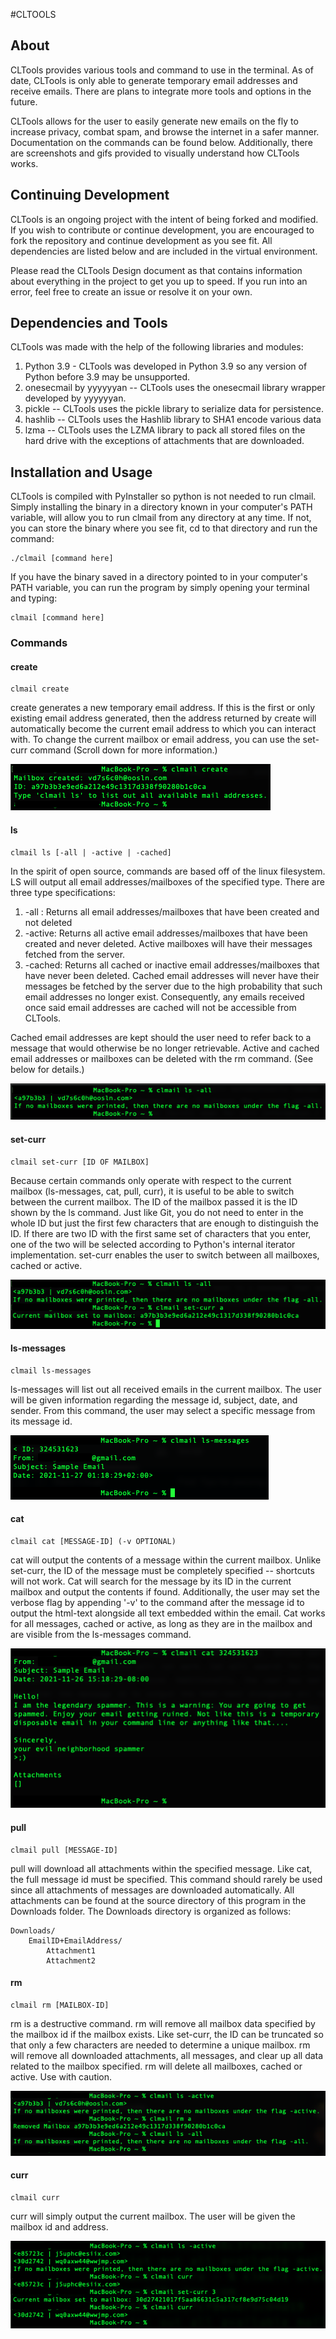 #CLTOOLS
## About
CLTools provides various tools and command to use in the terminal.
As of date, CLTools is only able to generate temporary email
addresses and receive emails. There are plans to integrate more
tools and options in the future.

CLTools allows for the user to easily generate new emails on the fly
to increase privacy, combat spam, and browse the internet in a safer
manner. Documentation on the commands can be found below. Additionally,
there are screenshots and gifs provided to visually understand how CLTools
works.

## Continuing Development
CLTools is an ongoing project with the intent of being forked and
modified. If you wish to contribute or continue development, you are
encouraged to fork the repository and continue development as you see
fit. All dependencies are listed below and are included in the virtual
environment. 

Please read the CLTools Design document as that contains information
about everything in the project to get you up to speed. If you run into
an error, feel free to create an issue or resolve it on your own.

## Dependencies and Tools
CLTools was made with the help of the following libraries and modules:
1. Python 3.9 - CLTools was developed in Python 3.9 so any version of
Python before 3.9 may be unsupported.
2. onesecmail by yyyyyyan -- CLTools uses the onesecmail library wrapper
developed by yyyyyyan.
3. pickle -- CLTools uses the pickle library to serialize data for
persistence.
4. hashlib -- CLTools uses the Hashlib library to SHA1 encode various data
5. lzma -- CLTools uses the LZMA library to pack all stored files on the
hard drive with the exceptions of attachments that are downloaded.

## Installation and Usage
CLTools is compiled with PyInstaller so python is not needed to run clmail. Simply
installing the binary in a directory known in your computer's PATH variable, will
allow you to run clmail from any directory at any time.
If not, you can store the binary where you see fit, cd to that
directory and run the command: 
    
    ./clmail [command here]

If you have the binary saved in a directory pointed to in your computer's PATH
variable, you can run the program by simply opening your terminal and typing:

    clmail [command here]

### Commands
#### create
    clmail create
create generates a new temporary email address. If this is the first or only existing
email address generated, then the address returned by create will automatically become
the current email address to which you can interact with. To change the current mailbox
or email address, you can use the set-curr command (Scroll down for more information.)

![](./img/create.png)

#### ls
    clmail ls [-all | -active | -cached]
In the spirit of open source, commands are based off of the linux filesystem. LS will
output all email addresses/mailboxes of the specified type. There are three type
specifications:
1. -all : Returns all email addresses/mailboxes that have been created and not deleted
2. -active: Returns all active email addresses/mailboxes that have been created and never
deleted. Active mailboxes will have their messages fetched from the server.
3. -cached: Returns all cached or inactive email addresses/mailboxes that have never been
deleted. Cached email addresses will never have their messages be fetched by the server due
to the high probability that such email addresses no longer exist. Consequently, any emails
received once said email addresses are cached will not be accessible from CLTools.

Cached email addresses are kept should the user need to refer back to a message that would
otherwise be no longer retrievable. Active and cached email addresses or mailboxes can be
deleted with the rm command. (See below for details.)

![](./img/ls.png)

#### set-curr
    clmail set-curr [ID OF MAILBOX]
Because certain commands only operate with respect to the current mailbox (ls-messages, cat, pull, curr),
it is useful to be able to switch between the current mailbox. The ID of the mailbox passed it is the ID
shown by the ls command. Just like Git, you do not need to enter in the whole ID but just the first few
characters that are enough to distinguish the ID. If there are two ID with the first same set of characters
that you enter, one of the two will be selected according to Python's internal iterator implementation.
set-curr enables the user to switch between all mailboxes, cached or active.

![](./img/set-curr.png)

#### ls-messages
    clmail ls-messages
ls-messages will list out all received emails in the current mailbox. The user will be given information
regarding the message id, subject, date, and sender. From this command, the user may select a specific
message from its message id.

![](./img/ls-messages.png)

#### cat
    clmail cat [MESSAGE-ID] (-v OPTIONAL)
cat will output the contents of a message within the current mailbox. Unlike set-curr, the ID of the message
must be completely specified -- shortcuts will not work. Cat will search for the message by its ID in the
current mailbox and output the contents if found. Additionally, the user may set the verbose flag by appending
'-v' to the command after the message id to output the html-text alongside all text embedded within the email.
Cat works for all messages, cached or active, as long as they are in the mailbox and are visible from the
ls-messages command.

![](./img/cat.png)


#### pull
    clmail pull [MESSAGE-ID]
pull will download all attachments within the specified message. Like cat, the full message id must be specified.
This command should rarely be used since all attachments of messages are downloaded automatically. All
attachments can be found at the source directory of this program in the Downloads folder. The Downloads
directory is organized as follows:
    
    Downloads/
        EmailID+EmailAddress/
            Attachment1
            Attachment2

#### rm
    clmail rm [MAILBOX-ID]
rm is a destructive command. rm will remove all mailbox data specified by the mailbox id if the mailbox
exists. Like set-curr, the ID can be truncated so that only a few characters are needed to determine a
unique mailbox. rm will remove all downloaded attachments, all messages, and clear up all data related
to the mailbox specified. rm will delete all mailboxes, cached or active. Use with caution.

![](./img/rm.png)

#### curr
    clmail curr
curr will simply output the current mailbox. The user will be given the mailbox id and address.

![](./img/curr.png)